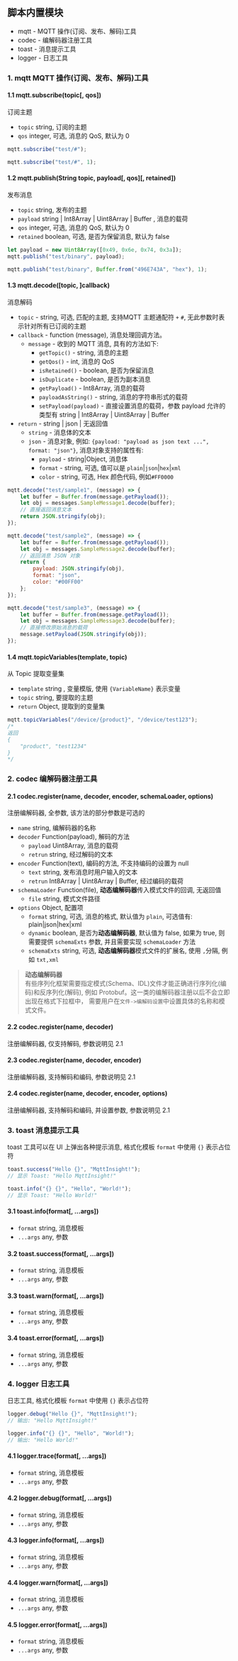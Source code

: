 脚本内置模块
--
* mqtt - MQTT 操作(订阅、发布、解码)工具
* codec - 编解码器注册工具
* toast - 消息提示工具
* logger - 日志工具

### 1. mqtt MQTT 操作(订阅、发布、解码)工具

#### 1.1 mqtt.subscribe(topic[, qos])

订阅主题

* `topic` string, 订阅的主题
* `qos` integer, 可选, 消息的 QoS, 默认为 0

```js
mqtt.subscribe("test/#");

mqtt.subscribe("test/#", 1);
````

#### 1.2 mqtt.publish(String topic, payload[, qos][, retained])

发布消息

* `topic` string, 发布的主题
* `payload` string | Int8Array | Uint8Array | Buffer , 消息的载荷
* `qos` integer, 可选, 消息的 QoS, 默认为 0
* `retained` boolean, 可选, 是否为保留消息, 默认为 false

```js
let payload = new Uint8Array([0x49, 0x6e, 0x74, 0x3a]);
mqtt.publish("test/binary", payload);

mqtt.publish("test/binary", Buffer.from("496E743A", "hex"), 1);
```

#### 1.3 mqtt.decode([topic, ]callback)

消息解码

* `topic` - string, 可选, 匹配的主题, 支持MQTT 主题通配符 `+` `#`, 无此参数时表示针对所有已订阅的主题
* `callback` - function (message), 消息处理回调方法。
    - `message` - 收到的 MQTT 消息, 具有的方法如下:
        - `getTopic()` - string, 消息的主题
        - `getQos()` - int, 消息的 QoS
        - `isRetained()` - boolean, 是否为保留消息
        - `isDuplicate` - boolean, 是否为副本消息
        - `getPayload()` - Int8Array, 消息的载荷
        - `payloadAsString()` - string, 消息的字符串形式的载荷
        - `setPayload(payload)` - 直接设置消息的载荷，参数 payload 允许的类型有 string | Int8Array | Uint8Array | Buffer
* `return` - string | json | 无返回值
    - `string` - 消息体的文本
    - `json` - 消息对象, 例如: ```{payload: "payload as json text ...", format: "json"}```, 消息对象支持的属性有:
        * `payload` - string|Object, 消息体
        * `format` - string, 可选, 值可以是 `plain`|`json`|`hex`|`xml`
        * `color` - string, 可选, Hex 颜色代码, 例如```#FF0000```

```js
mqtt.decode("test/sample1", (message) => {
    let buffer = Buffer.from(message.getPayload());
    let obj = messages.SampleMessage1.decode(buffer);
    // 直接返回消息文本
    return JSON.stringify(obj);
});

mqtt.decode("test/sample2", (message) => {
    let buffer = Buffer.from(message.getPayload());
    let obj = messages.SampleMessage2.decode(buffer);
    // 返回消息 JSON 对象
    return {
        payload: JSON.stringify(obj),
        format: "json",
        color: "#00FF00"
    };
});

mqtt.decode("test/sample3", (message) => {
    let buffer = Buffer.from(message.getPayload());
    let obj = messages.SampleMessage3.decode(buffer);
    // 直接修改原始消息的载荷
    message.setPayload(JSON.stringify(obj));
});
```

#### 1.4 mqtt.topicVariables(template, topic)

从 Topic 提取变量集

* `template` string , 变量模版, 使用 `{VariableName}` 表示变量
* `topic` string, 要提取的主题
* `return` Object, 提取到的变量集

```js
mqtt.topicVariables("/device/{product}", "/device/test123");
/*
返回
{
    "product", "test1234"
}
*/
```

### 2. codec 编解码器注册工具

#### 2.1 codec.register(name, decoder, encoder, schemaLoader, options)
注册编解码器, 全参数, 该方法的部分参数是可选的
* `name` string, 编解码器的名称
* `decoder` Function(payload), 解码的方法
  - `payload` Uint8Array, 消息的载荷
  - `retrun` string, 经过解码的文本
* `encoder` Function(text), 编码的方法, 不支持编码的设置为 null
  - `text` string, 发布消息时用户输入的文本
  - `retrun` Int8Array | Uint8Array | Buffer, 经过编码的载荷
* `schemaLoader` Function(file), **动态编解码器**传入模式文件的回调, 无返回值
  - `file` string, 模式文件路径
* `options` Object, 配置项
  - `format` string, 可选, 消息的格式, 默认值为 `plain`, 可选值有: plain|json|hex|xml
  - `dynamic` boolean, 是否为**动态编解码器**, 默认值为 false, 如果为 true, 则需要提供 `schemaExts` 参数, 并且需要实现 `schemaLoader` 方法
  - `schemaExts` string, 可选, **动态编解码器**模式文件的扩展名, 使用 `,`分隔, 例如 `txt,xml`
  
> **动态编解码器**  
> 有些序列化框架需要指定模式(Schema、IDL)文件才能正确进行序列化(编码)和反序列化(解码), 例如 Protobuf。这一类的编解码器注册以后不会立即出现在格式下拉框中， 需要用户在`文件->编解码设置`中设置具体的名称和模式文件。

#### 2.2 codec.register(name, decoder)
注册编解码器, 仅支持解码, 参数说明见 2.1 

#### 2.3 codec.register(name, decoder, encoder)
注册编解码器, 支持解码和编码, 参数说明见 2.1

#### 2.4 codec.register(name, decoder, encoder, options)
注册编解码器, 支持解码和编码, 并设置参数, 参数说明见 2.1


### 3. toast 消息提示工具

toast 工具可以在 UI 上弹出各种提示消息, 格式化模板 `format` 中使用 `{}` 表示占位符

```js
toast.success("Hello {}", "MqttInsight!");
// 显示 Toast: "Hello MqttInsight!"

toast.info("{} {}", "Hello", "World!");
// 显示 Toast: "Hello World!"
```

#### 3.1 toast.info(format[, ...args])

* `format` string, 消息模板
* `...args` any, 参数

#### 3.2 toast.success(format[, ...args])

* `format` string, 消息模板
* `...args` any, 参数

#### 3.3 toast.warn(format[, ...args])

* `format` string, 消息模板
* `...args` any, 参数

#### 3.4 toast.error(format[, ...args])

* `format` string, 消息模板
* `...args` any, 参数

### 4. logger 日志工具

日志工具, 格式化模板 `format` 中使用 `{}` 表示占位符

```js
logger.debug("Hello {}", "MqttInsight!");
// 输出: "Hello MqttInsight!"

logger.info("{} {}", "Hello", "World!");
// 输出: "Hello World!"
```

#### 4.1 logger.trace(format[, ...args])

* `format` string, 消息模板
* `...args` any, 参数

#### 4.2 logger.debug(format[, ...args])

* `format` string, 消息模板
* `...args` any, 参数

#### 4.3 logger.info(format[, ...args])

* `format` string, 消息模板
* `...args` any, 参数

#### 4.4 logger.warn(format[, ...args])

* `format` string, 消息模板
* `...args` any, 参数

#### 4.5 logger.error(format[, ...args])

* `format` string, 消息模板
* `...args` any, 参数
